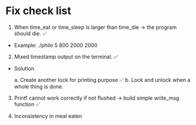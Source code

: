 # Fix check list

1.	When time_eat or time_sleep is larger than time_die -> the program should die.  ✅

-	Example: ./philo 5 800 2000 2000

2.	Mixed timestamp output on the terminal.  ✅

-	Solution

	a. Create another lock for printing purpose  ✅
	b. Lock and unlock when a whole thing is done.

3. Printf cannot work correctly if not flushed -> build simple write_msg function ✅

4. Inconsistency in meal eaten